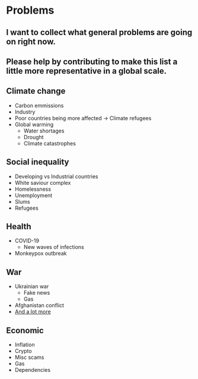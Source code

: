 # Problems

I want to collect what general problems are going on right now.
---
Please help by contributing to make this list a little more representative in a global scale.
---

Climate change
---
* Carbon emmissions
* Industry
* Poor countries being more affected
  -> Climate refugees
* Global warming
  - Water shortages
  - Drought
  - Climate catastrophes

Social inequality
---
* Developing vs Industrial countries
* White saviour complex
* Homelessness
* Unemployment
* Slums
* Refugees

Health
---
* COVID-19
  - New waves of infections
* Monkeypox outbreak

War
---
* Ukrainian war
  - Fake news
  - Gas
* Afghanistan conflict
* [And a lot more](https://en.wikipedia.org/wiki/List_of_ongoing_armed_conflicts)

Economic
---
* Inflation
* Crypto
* Misc scams
* Gas
* Dependencies

<!--
Software
---
* Android
  - Fragmentation
  - Some OEMs not prividing kernel source
* Gnu+Linux
  - Fragmentation
-->
